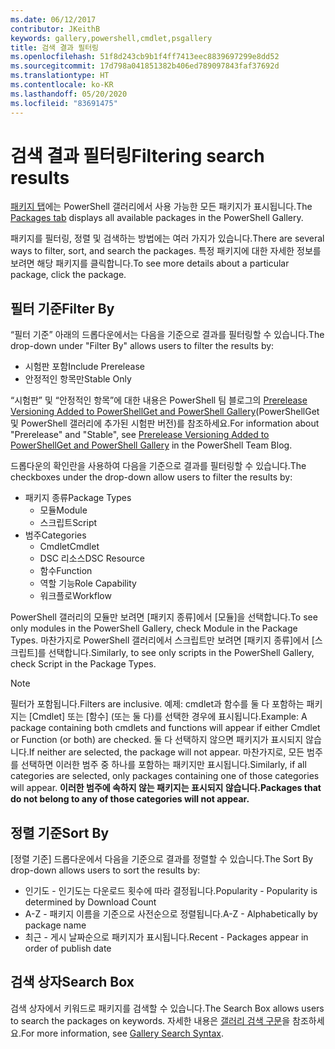 ```yaml
---
ms.date: 06/12/2017
contributor: JKeithB
keywords: gallery,powershell,cmdlet,psgallery
title: 검색 결과 필터링
ms.openlocfilehash: 51f8d243cb9b1f4ff7413eec8839697299e8dd52
ms.sourcegitcommit: 17d798a041851382b406ed789097843faf37692d
ms.translationtype: HT
ms.contentlocale: ko-KR
ms.lasthandoff: 05/20/2020
ms.locfileid: "83691475"
---
```

# <a name="filtering-search-results"></a><span data-ttu-id="d8cd0-103">검색 결과 필터링</span><span class="sxs-lookup"><span data-stu-id="d8cd0-103">Filtering search results</span></span>

<span data-ttu-id="d8cd0-104">[패키지 탭](https://www.powershellgallery.com/packages)에는 PowerShell 갤러리에서 사용 가능한 모든 패키지가 표시됩니다.</span><span class="sxs-lookup"><span data-stu-id="d8cd0-104">The [Packages tab](https://www.powershellgallery.com/packages) displays all available packages in the PowerShell Gallery.</span></span>

<span data-ttu-id="d8cd0-105">패키지를 필터링, 정렬 및 검색하는 방법에는 여러 가지가 있습니다.</span><span class="sxs-lookup"><span data-stu-id="d8cd0-105">There are several ways to filter, sort, and search the packages.</span></span>
<span data-ttu-id="d8cd0-106">특정 패키지에 대한 자세한 정보를 보려면 해당 패키지를 클릭합니다.</span><span class="sxs-lookup"><span data-stu-id="d8cd0-106">To see more details about a particular package, click the package.</span></span>

## <a name="filter-by"></a><span data-ttu-id="d8cd0-107">필터 기준</span><span class="sxs-lookup"><span data-stu-id="d8cd0-107">Filter By</span></span>

<span data-ttu-id="d8cd0-108">“필터 기준” 아래의 드롭다운에서는 다음을 기준으로 결과를 필터링할 수 있습니다.</span><span class="sxs-lookup"><span data-stu-id="d8cd0-108">The drop-down under "Filter By" allows users to filter the results by:</span></span>

- <span data-ttu-id="d8cd0-109">시험판 포함</span><span class="sxs-lookup"><span data-stu-id="d8cd0-109">Include Prerelease</span></span>
- <span data-ttu-id="d8cd0-110">안정적인 항목만</span><span class="sxs-lookup"><span data-stu-id="d8cd0-110">Stable Only</span></span>

<span data-ttu-id="d8cd0-111">“시험판” 및 “안정적인 항목”에 대한 내용은 PowerShell 팀 블로그의 [Prerelease Versioning Added to PowerShellGet and PowerShell Gallery](https://blogs.msdn.microsoft.com/powershell/2017/12/05/prerelease-versioning-added-to-powershellget-and-powershell-gallery/)(PowerShellGet 및 PowerShell 갤러리에 추가된 시험판 버전)를 참조하세요.</span><span class="sxs-lookup"><span data-stu-id="d8cd0-111">For information about "Prerelease" and "Stable", see [Prerelease Versioning Added to PowerShellGet and PowerShell Gallery](https://blogs.msdn.microsoft.com/powershell/2017/12/05/prerelease-versioning-added-to-powershellget-and-powershell-gallery/) in the PowerShell Team Blog.</span></span>

<span data-ttu-id="d8cd0-112">드롭다운의 확인란을 사용하여 다음을 기준으로 결과를 필터링할 수 있습니다.</span><span class="sxs-lookup"><span data-stu-id="d8cd0-112">The checkboxes under the drop-down allow users to filter the results by:</span></span>

- <span data-ttu-id="d8cd0-113">패키지 종류</span><span class="sxs-lookup"><span data-stu-id="d8cd0-113">Package Types</span></span>
  - <span data-ttu-id="d8cd0-114">모듈</span><span class="sxs-lookup"><span data-stu-id="d8cd0-114">Module</span></span>
  - <span data-ttu-id="d8cd0-115">스크립트</span><span class="sxs-lookup"><span data-stu-id="d8cd0-115">Script</span></span>
- <span data-ttu-id="d8cd0-116">범주</span><span class="sxs-lookup"><span data-stu-id="d8cd0-116">Categories</span></span>
  - <span data-ttu-id="d8cd0-117">Cmdlet</span><span class="sxs-lookup"><span data-stu-id="d8cd0-117">Cmdlet</span></span>
  - <span data-ttu-id="d8cd0-118">DSC 리소스</span><span class="sxs-lookup"><span data-stu-id="d8cd0-118">DSC Resource</span></span>
  - <span data-ttu-id="d8cd0-119">함수</span><span class="sxs-lookup"><span data-stu-id="d8cd0-119">Function</span></span>
  - <span data-ttu-id="d8cd0-120">역할 기능</span><span class="sxs-lookup"><span data-stu-id="d8cd0-120">Role Capability</span></span>
  - <span data-ttu-id="d8cd0-121">워크플로</span><span class="sxs-lookup"><span data-stu-id="d8cd0-121">Workflow</span></span>

<span data-ttu-id="d8cd0-122">PowerShell 갤러리의 모듈만 보려면 [패키지 종류]에서 [모듈]을 선택합니다.</span><span class="sxs-lookup"><span data-stu-id="d8cd0-122">To see only modules in the PowerShell Gallery, check Module in the Package Types.</span></span>
<span data-ttu-id="d8cd0-123">마찬가지로 PowerShell 갤러리에서 스크립트만 보려면 [패키지 종류]에서 [스크립트]를 선택합니다.</span><span class="sxs-lookup"><span data-stu-id="d8cd0-123">Similarly, to see only scripts in the PowerShell Gallery, check Script in the Package Types.</span></span>

> [!NOTE]
> <span data-ttu-id="d8cd0-124">필터가 포함됩니다.</span><span class="sxs-lookup"><span data-stu-id="d8cd0-124">Filters are inclusive.</span></span>
> <span data-ttu-id="d8cd0-125">예제: cmdlet과 함수를 둘 다 포함하는 패키지는 [Cmdlet] 또는 [함수] \(또는 둘 다)를 선택한 경우에 표시됩니다.</span><span class="sxs-lookup"><span data-stu-id="d8cd0-125">Example: A package containing both cmdlets and functions will appear if either Cmdlet or Function (or both) are checked.</span></span>
> <span data-ttu-id="d8cd0-126">둘 다 선택하지 않으면 패키지가 표시되지 않습니다.</span><span class="sxs-lookup"><span data-stu-id="d8cd0-126">If neither are selected, the package will not appear.</span></span>
> <span data-ttu-id="d8cd0-127">마찬가지로, 모든 범주를 선택하면 이러한 범주 중 하나를 포함하는 패키지만 표시됩니다.</span><span class="sxs-lookup"><span data-stu-id="d8cd0-127">Similarly, if all categories are selected, only packages containing one of those categories will appear.</span></span>
> <span data-ttu-id="d8cd0-128">**이러한 범주에 속하지 않는 패키지는 표시되지 않습니다.**</span><span class="sxs-lookup"><span data-stu-id="d8cd0-128">**Packages that do not belong to any of those categories will not appear.**</span></span>

## <a name="sort-by"></a><span data-ttu-id="d8cd0-129">정렬 기준</span><span class="sxs-lookup"><span data-stu-id="d8cd0-129">Sort By</span></span>

<span data-ttu-id="d8cd0-130">[정렬 기준] 드롭다운에서 다음을 기준으로 결과를 정렬할 수 있습니다.</span><span class="sxs-lookup"><span data-stu-id="d8cd0-130">The Sort By drop-down allows users to sort the results by:</span></span>

- <span data-ttu-id="d8cd0-131">인기도 - 인기도는 다운로드 횟수에 따라 결정됩니다.</span><span class="sxs-lookup"><span data-stu-id="d8cd0-131">Popularity - Popularity is determined by Download Count</span></span>
- <span data-ttu-id="d8cd0-132">A-Z - 패키지 이름을 기준으로 사전순으로 정렬됩니다.</span><span class="sxs-lookup"><span data-stu-id="d8cd0-132">A-Z - Alphabetically by package name</span></span>
- <span data-ttu-id="d8cd0-133">최근 - 게시 날짜순으로 패키지가 표시됩니다.</span><span class="sxs-lookup"><span data-stu-id="d8cd0-133">Recent - Packages appear in order of publish date</span></span>

## <a name="search-box"></a><span data-ttu-id="d8cd0-134">검색 상자</span><span class="sxs-lookup"><span data-stu-id="d8cd0-134">Search Box</span></span>

<span data-ttu-id="d8cd0-135">검색 상자에서 키워드로 패키지를 검색할 수 있습니다.</span><span class="sxs-lookup"><span data-stu-id="d8cd0-135">The Search Box allows users to search the packages on keywords.</span></span>
<span data-ttu-id="d8cd0-136">자세한 내용은 [갤러리 검색 구문](search-syntax.md)을 참조하세요.</span><span class="sxs-lookup"><span data-stu-id="d8cd0-136">For more information, see [Gallery Search Syntax](search-syntax.md).</span></span>
